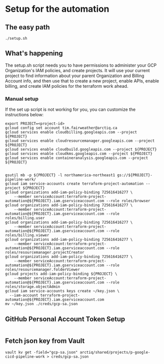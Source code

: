 # Setup for the automation

## The easy path
```shell
./setup.sh
```

## What's happening

The setup.sh script needs you to have permissions to administer your GCP Organization's IAM policies,
and create projects.  It will use your current project to find information about your parent
Organization and Billing Account info, and then use that to create a new project, enable APIs,
enable billing, and create IAM policies for the terraform work ahead.

### Manual setup
If the set up script is not working for you, you can customize the instructions below:

```shell
export PROJECT=<project-id>
gcloud config set account tim.fairweather@arctiq.ca
gcloud services enable cloudbilling.googleapis.com --project ${PROJECT}
gcloud services enable cloudresourcemanager.googleapis.com --project ${PROJECT}
gcloud services enable cloudbuild.googleapis.com --project ${PROJECT}
gcloud services enable cloudkms.googleapis.com --project ${PROJECT}
gcloud services enable containeranalysis.googleapis.com --project ${PROJECT}


gsutil mb -p ${PROJECT} -l northamerica-northeast1 gs://${PROJECT}-pipeline-work/
gcloud iam service-accounts create terraform-project-automation --project ${PROJECT}
gcloud organizations add-iam-policy-binding 725616416277 \
    --member serviceAccount:terraform-project-automation@${PROJECT}.iam.gserviceaccount.com --role roles/browser
gcloud organizations add-iam-policy-binding 725616416277 \
    --member serviceAccount:terraform-project-automation@${PROJECT}.iam.gserviceaccount.com --role roles/billing.user
gcloud organizations add-iam-policy-binding 725616416277 \
    --member serviceAccount:terraform-project-automation@${PROJECT}.iam.gserviceaccount.com --role roles/billing.viewer
gcloud organizations add-iam-policy-binding 725616416277 \
    --member serviceAccount:terraform-project-automation@${PROJECT}.iam.gserviceaccount.com --role roles/resourcemanager.projectCreator
gcloud organizations add-iam-policy-binding 725616416277 \
    --member serviceAccount:terraform-project-automation@${PROJECT}.iam.gserviceaccount.com --role roles/resourcemanager.folderViewer
gcloud projects add-iam-policy-binding ${PROJECT} \
    --member serviceAccount:terraform-project-automation@${PROJECT}.iam.gserviceaccount.com --role roles/storage.objectAdmin
gcloud iam service-accounts keys create ~/key.json \
  --iam-account terraform-project-automation@${PROJECT}.iam.gserviceaccount.com
mv ~/key.json ./creds/gcp-sa.json
```

## GitHub Personal Account Token Setup
```shell

```

## Fetch json key from Vault
```shell
vault kv get -field="gcp-sa.json" arctiq/shared/projects/p-google-cicd-pipeline-work > creds/gcp-sa.json
```
